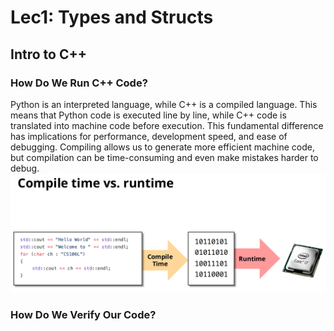 # Lec1: Types and Structs
## Intro to C++
### How Do We Run C++ Code?
Python is an interpreted language, while C++ is a compiled language.
This means that Python code is executed line by line, while C++ code is translated into machine code before execution.
This fundamental difference has implications for performance, development speed, and ease of debugging.
Compiling allows us to generate more efficient machine code, but compilation can be time-consuming and even make mistakes harder to debug.
![1757742228767](image/lec1/1757742228767.png)

### How Do We Verify Our Code?
